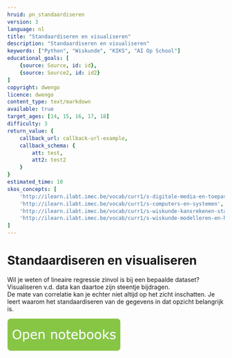 ```yaml
---
hruid: pn_standaardiseren
version: 3
language: nl
title: "Standaardiseren en visualiseren"
description: "Standaardiseren en visualiseren"
keywords: ["Python", "Wiskunde", "KIKS", "AI Op School"]
educational_goals: [
    {source: Source, id: id}, 
    {source: Source2, id: id2}
]
copyright: dwengo
licence: dwengo
content_type: text/markdown
available: true
target_ages: [14, 15, 16, 17, 18]
difficulty: 3
return_value: {
    callback_url: callback-url-example,
    callback_schema: {
        att: test,
        att2: test2
    }
}
estimated_time: 10
skos_concepts: [
    'http://ilearn.ilabt.imec.be/vocab/curr1/s-digitale-media-en-toepassingen', 
    'http://ilearn.ilabt.imec.be/vocab/curr1/s-computers-en-systemen', 
    'http://ilearn.ilabt.imec.be/vocab/curr1/s-wiskunde-kansrekenen-statistiek',
    'http://ilearn.ilabt.imec.be/vocab/curr1/s-wiskunde-modelleren-en-heuristiek'
]
---
```

# Standaardiseren en visualiseren
Wil je weten of lineaire regressie zinvol is bij een bepaalde dataset? Visualiseren v.d. data kan daartoe zijn steentje bijdragen.  
De mate van correlatie kan je echter niet altijd op het zicht inschatten. Je leert waarom het standaardiseren van de gegevens in dat opzicht belangrijk is.

[![](embed/Knop.png "Knop")](https://kiks.ilabt.imec.be/jupyterhub/?id=0302 "Notebooks Standaardiseren")